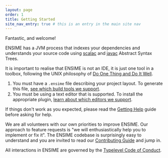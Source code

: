 ```yaml
---
layout: page
order: 1
title: Getting Started
site_nav_entry: true # this is an entry in the main site nav
---
```


Fantastic, and welcome!

ENSIME has a JVM process that indexes your dependencies and understands your source code using [scalac](http://www.scala-lang.org/files/archive/nightly/docs/compiler/index.html#scala.tools.nsc.interactive.package) and [javac](https://docs.oracle.com/javase/8/docs/jdk/api/javac/tree/) Abstract Syntax Trees.

It is important to realise that ENSIME is not an IDE, it is just one tool in a toolbox, following the UNIX philosophy of [Do One Thing and Do It Well](https://en.wikipedia.org/wiki/Unix_philosophy#Do_One_Thing_and_Do_It_Well).

1. You must have a `.ensime` file describing your project layout. To generate this file, [see which build tools we support](/build_tools/).
2. You must be using a text editor that is supported. To install the appropriate plugin, [learn about which editors we support](/editors/).

If things don't work as you expected, please read the [Getting Help](/getting_help) guide before asking for help.

We are all volunteers with our own priorities to improve ENSIME. Our approach to feature requests is "we will enthusiastically help you to implement or fix it". The ENSIME codebase is surprisingly easy to understand and you are invited to read our [Contributing Guide](/contributing) and jump in.

All interactions in ENSIME are governed by the [Typelevel Code of Conduct](http://typelevel.org/conduct.html).

